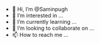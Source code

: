 - 👋 Hi, I’m @Saminpugh
- 👀 I’m interested in ...
- 🌱 I’m currently learning ...
- 💞️ I’m looking to collaborate on ...
- 📫 How to reach me ...

<!---
Saminpugh/Saminpugh is a ✨ special ✨ repository because its `README.md` (this file) appears on your GitHub profile.
You can click the Preview link to take a look at your changes.
--->
